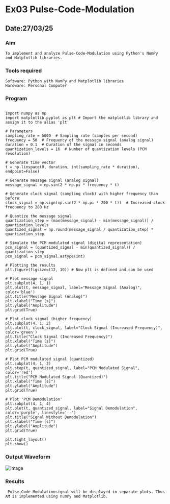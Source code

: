 # Ex03 Pulse-Code-Modulation
## Date:27/03/25
### Aim

    To implement and analyze Pulse-Code-Modulation using Python's NumPy and Matplotlib libraries.

### Tools required

    Software: Python with NumPy and Matplotlib libraries 
    Hardware: Personal Computer

### Program
```

import numpy as np
import matplotlib.pyplot as plt # Import the matplotlib library and assign it to the alias 'plt'

# Parameters
sampling_rate = 5000  # Sampling rate (samples per second)
frequency = 50  # Frequency of the message signal (analog signal)
duration = 0.1  # Duration of the signal in seconds
quantization_levels = 16  # Number of quantization levels (PCM resolution)

# Generate time vector
t = np.linspace(0, duration, int(sampling_rate * duration), endpoint=False)

# Generate message signal (analog signal)
message_signal = np.sin(2 * np.pi * frequency * t)

# Generate clock signal (sampling clock) with higher frequency than before
clock_signal = np.sign(np.sin(2 * np.pi * 200 * t))  # Increased clock frequency to 200 Hz

# Quantize the message signal
quantization_step = (max(message_signal) - min(message_signal)) / quantization_levels
quantized_signal = np.round(message_signal / quantization_step) * quantization_step

# Simulate the PCM modulated signal (digital representation)
pcm_signal = (quantized_signal - min(quantized_signal)) / quantization_step
pcm_signal = pcm_signal.astype(int)

# Plotting the results
plt.figure(figsize=(12, 10)) # Now plt is defined and can be used

# Plot message signal
plt.subplot(4, 1, 1)
plt.plot(t, message_signal, label="Message Signal (Analog)", color='blue')
plt.title("Message Signal (Analog)")
plt.xlabel("Time [s]")
plt.ylabel("Amplitude")
plt.grid(True)

# Plot clock signal (higher frequency)
plt.subplot(4, 1, 2)
plt.plot(t, clock_signal, label="Clock Signal (Increased Frequency)", color='green')
plt.title("Clock Signal (Increased Frequency)")
plt.xlabel("Time [s]")
plt.ylabel("Amplitude")
plt.grid(True)

# Plot PCM modulated signal (quantized)
plt.subplot(4, 1, 3)
plt.step(t, quantized_signal, label="PCM Modulated Signal", color='red')
plt.title("PCM Modulated Signal (Quantized)")
plt.xlabel("Time [s]")
plt.ylabel("Amplitude")
plt.grid(True)

# Plot 'PCM Demodulation'
plt.subplot(4, 1, 4)
plt.plot(t, quantized_signal, label="Signal Demodulation", color='purple', linestyle='--')
plt.title("Signal Without Demodulation")
plt.xlabel("Time [s]")
plt.ylabel("Amplitude")
plt.grid(True)

plt.tight_layout()
plt.show()
```


### Output Waveform
![image](https://github.com/user-attachments/assets/194eba21-7a7a-4669-96fe-2a733a543c12)

### Results
     Pulse-Code-Modulationsignal will be displayed in separate plots. Thus AM is implemented using numPy and Matplotlib.
